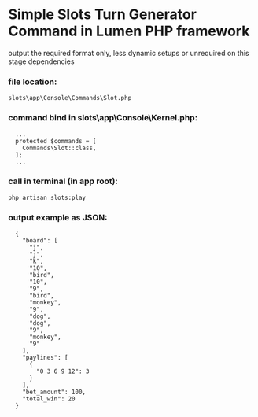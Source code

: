 # Simple Slots Turn Generator Command in Lumen PHP framework

output the required format only,
less dynamic setups or unrequired on this stage dependencies

### file location: 
```
slots\app\Console\Commands\Slot.php
```

### command bind in slots\app\Console\Kernel.php: 
```
  ...
  protected $commands = [
    Commands\Slot::class,
  ];
  ...
```

### call in terminal (in app root):
```
php artisan slots:play
```

### output example as JSON: 
```
  {
    "board": [
      "j",
      "j",
      "k",
      "10",
      "bird",
      "10",
      "9",
      "bird",
      "monkey",
      "9",
      "dog",
      "dog",
      "9",
      "monkey",
      "9"
    ],
    "paylines": [
      {
        "0 3 6 9 12": 3
      }
    ],
    "bet_amount": 100,
    "total_win": 20
  }
```
